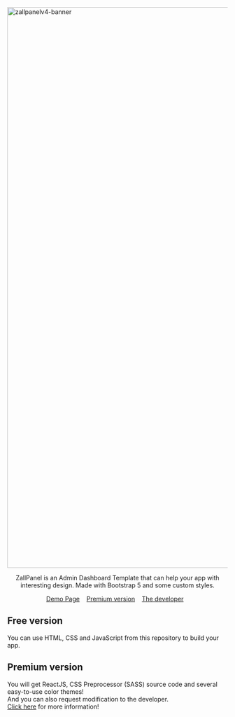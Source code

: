 <img width="1280" alt="zallpanelv4-banner" src="https://github.com/rizallk/zallpanel-v4/assets/46246652/be4e23d8-a2c8-41a6-a1a6-5f14ae265354">
<p align="center">ZallPanel is an Admin Dashboard Template that can help your app with interesting design. Made with Bootstrap 5 and some custom styles.</p>

<p align="center">
	<a href="https://zallpanel.vercel.app/">Demo Page</a>&nbsp;&nbsp;&nbsp;
	<a href="https://zallpanel.vercel.app/premium">Premium version</a>&nbsp;&nbsp;&nbsp;
	<a href="https://rizallk.vercel.app">The developer</a>&nbsp;&nbsp;&nbsp;
</p>

## Free version
You can use HTML, CSS and JavaScript from this repository to build your app.

## Premium version
You will get ReactJS, CSS Preprocessor (SASS) source code and several easy-to-use color themes!
<br/>
And you can also request modification to the developer.
<br/>
<a href="https://zallpanel.vercel.app/premium">Click here</a> for more information!
